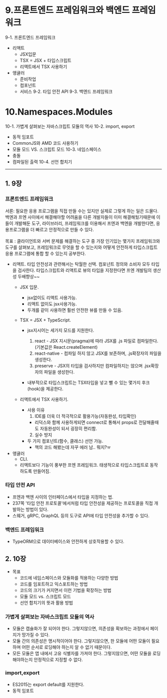 # 9.프론트엔드 프레임워크와 백엔드 프레임워크
9-1. 프론트엔드 프레임워크
  - 리액트
    - JSX입문
    - TSX = JSX + 타입스크립트
    - 리액트에서 TSX 사용하기
  - 앵귤러
    - 준비작업
    - 컴포넌트
    - 서비스
9-2. 타입 안전 API
9-3. 백엔드 프레임워크

# 10.Namespaces.Modules
10-1. 가볍게 살펴보는 자바스크립트 모듈의 역사
10-2. import, export
  - 동적 임포트
  - CommonJS와 AMD 코드 사용하기
  - 모듈 모드 VS. 스크립트 모드
10-3. 네임스페이스
  - 충돌
  - 컴파일된 출력
10-4. 선언 합치기
---
## 1. 9장 
### 프론트엔드 프레임워크
서론: 필요한 응용 프로그램을 직접 만들 수는 있지만 실제로 그렇게 하는 일은 드물다. 백엔과 프엔 사이에서 해결해야할 어려움을 다른 개발자들이 이미 해결해뒀기때문에 이들이 개발해둔 도구, 라이브러리, 프레임워크를 이용해서 프엔과 백엔을 개발한다면, 응용프로그램을 더 빠르고 안정적으로 만들 수 있다.<br/>
<br/>
목표 : 클라이언트와 서버 문제를 해결하는 도구 중 가장 인기있는 몇가지 프레임워크와 도구를 살펴보고, 프레임워크로 무엇을 할 수 있는지와 어떻게 안전하게 타입스크립트 응용 프로그램에 통합 할 수 있는지 공부한다.<br/>

- 리액트.
타입 안전성과 관련해서는 탁월한 선택. 컴포넌트 정의와 소비자 모두 타입을 검사한다.
타입스크립트와 리액트로 뷰의 타입을 지정한다면 프엔 개발팀의 생산성 두배향상~~
  - JSX 입문.
    - jsx없이도 리액트 사용가능.
    - 리액트 없이도 jsx사용가능.
    - 두개를 같이 사용하면 훨씬 안전한 뷰를 만들 수 있음.

  - TSX = JSX + TypeScript.
    - jsx지시어는 세가지 모드를 지원한다.
        1. react
          - JSX 지시문(pragma)에 따라 JSX를 .js 파일로 컴파일한다.(기본값은 React.createElement)
        2. react-native
          - 컴파일 하지 않고 JSX를 보존하며, .js확장자의 파일을 생성한다.
        3. preserve
          - JSX의 타입을 검사하지만 컴파일하지는 않으며 .jsx확장자의 파일을 생성한다.

    - 내부적으로 타입스크립트는 TSX타입을 넣고 뺄 수 있는 몇가지 후크(hook)을 제공한다.

  - 리액트에서 TSX 사용하기.
    - 사용 이유
      1. IDE를 더욱 더 적극적으로 활용가능(자동완성, 타입확인)
        - 리덕스와 함께 사용하게되면 connect로 통해서 props로 전달해줄때도 자동완성이 되서 굉장히 편리함.
      2. 실수 방지
    - 두 가지 컴포넌트(함수, 클래스) 선언 가능.
      - 책의 코드 해봤는데 자꾸 에러 남.. 뭐지?ㅠ
- 앵귤러
  - CLI.
  - 리액트보다 기능이 풍부한 프엔 프레임워크. 태생적으로 타입스크립트로 동작하도록 만들어짐.

### 타입 안전 API
- 프엔과 백엔 사이의 인터페이스에서 타입을 지정하는 법.
- 237쪽 '타입 안전 프로토콜'에서처럼 타입 안전성을 제공하는 프로토콜을 직접 개발하는 방법이 있다.
- 스웨거, gRPC, GraphQL 등의 도구로 API에 타입 안전성을 추가할 수 있다.

### 백엔드 프레임워크
- TypeORM으로 데이터베이스와 안전하게 상호작용할 수 있다.

## 2. 10장
- 목표
  - 코드에 네임스페이스와 모듈화를 적용하는 다양한 방법
  - 코드를 임포트하고 익스포트하는 방법
  - 코드의 크기가 커지면서 이런 기법을 확장하는 방법
  - 모듈 모드 vs. 스크립트 모드
  - 선언 합치기의 뜻과 활용 방법
### 가볍게 살펴보는 자바스크립트 모듈의 역사
- 모듈은 캡슐화가 잘 되어야 한다. 그렇지않으면, 의존성을 확보하는 과정에서 페이지가 망가질 수 있다.
- 모듈 간의 의존성은 명시적이어야 한다. 그렇지않으면, 한 모듈에 어떤 모듈이 필요하며 어떤 순서로 로딩해야 하는지 알 수 없기 때문이다.
- 모든 모듈은 앱 내에서 고유 식별자를 가져야 한다. 그렇지않으면, 어떤 모듈을 로딩해야하는지 안정적으로 지정할 수 없다.

### import,export
- ES2015는 export default를 지원한다.
- 동적 임포트














